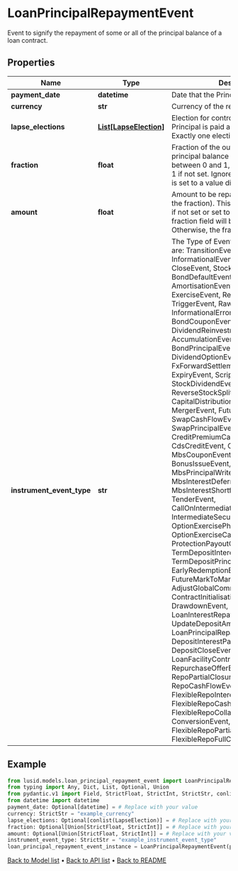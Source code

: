 # LoanPrincipalRepaymentEvent

Event to signify the repayment of some or all of the principal balance of a loan contract.
## Properties
Name | Type | Description | Notes
------------ | ------------- | ------------- | -------------
**payment_date** | **datetime** | Date that the Principal is due to be paid. | [optional] 
**currency** | **str** | Currency of the repayment. | 
**lapse_elections** | [**List[LapseElection]**](LapseElection.md) | Election for controlling whether the Principal is paid automatically or not. Exactly one election must be provided. | [optional] 
**fraction** | **float** | Fraction of the outstanding settled principal balance to be repaid. Must be between 0 and 1, inclusive. Defaults to 1 if not set. Ignored if the field Amount is set to a value different than zero. | [optional] 
**amount** | **float** | Amount to be repaid (independent of the fraction). This field is not used at all if not set or set to 0, in this case the fraction field will be used instead. Otherwise, the fraction field is ignored. | [optional] 
**instrument_event_type** | **str** | The Type of Event. The available values are: TransitionEvent, InformationalEvent, OpenEvent, CloseEvent, StockSplitEvent, BondDefaultEvent, CashDividendEvent, AmortisationEvent, CashFlowEvent, ExerciseEvent, ResetEvent, TriggerEvent, RawVendorEvent, InformationalErrorEvent, BondCouponEvent, DividendReinvestmentEvent, AccumulationEvent, BondPrincipalEvent, DividendOptionEvent, MaturityEvent, FxForwardSettlementEvent, ExpiryEvent, ScripDividendEvent, StockDividendEvent, ReverseStockSplitEvent, CapitalDistributionEvent, SpinOffEvent, MergerEvent, FutureExpiryEvent, SwapCashFlowEvent, SwapPrincipalEvent, CreditPremiumCashFlowEvent, CdsCreditEvent, CdxCreditEvent, MbsCouponEvent, MbsPrincipalEvent, BonusIssueEvent, MbsPrincipalWriteOffEvent, MbsInterestDeferralEvent, MbsInterestShortfallEvent, TenderEvent, CallOnIntermediateSecuritiesEvent, IntermediateSecuritiesDistributionEvent, OptionExercisePhysicalEvent, OptionExerciseCashEvent, ProtectionPayoutCashFlowEvent, TermDepositInterestEvent, TermDepositPrincipalEvent, EarlyRedemptionEvent, FutureMarkToMarketEvent, AdjustGlobalCommitmentEvent, ContractInitialisationEvent, DrawdownEvent, LoanInterestRepaymentEvent, UpdateDepositAmountEvent, LoanPrincipalRepaymentEvent, DepositInterestPaymentEvent, DepositCloseEvent, LoanFacilityContractRolloverEvent, RepurchaseOfferEvent, RepoPartialClosureEvent, RepoCashFlowEvent, FlexibleRepoInterestPaymentEvent, FlexibleRepoCashFlowEvent, FlexibleRepoCollateralEvent, ConversionEvent, FlexibleRepoPartialClosureEvent, FlexibleRepoFullClosureEvent | 
## Example

```python
from lusid.models.loan_principal_repayment_event import LoanPrincipalRepaymentEvent
from typing import Any, Dict, List, Optional, Union
from pydantic.v1 import Field, StrictFloat, StrictInt, StrictStr, conlist, validator
from datetime import datetime
payment_date: Optional[datetime] = # Replace with your value
currency: StrictStr = "example_currency"
lapse_elections: Optional[conlist(LapseElection)] = # Replace with your value
fraction: Optional[Union[StrictFloat, StrictInt]] = # Replace with your value
amount: Optional[Union[StrictFloat, StrictInt]] = # Replace with your value
instrument_event_type: StrictStr = "example_instrument_event_type"
loan_principal_repayment_event_instance = LoanPrincipalRepaymentEvent(payment_date=payment_date, currency=currency, lapse_elections=lapse_elections, fraction=fraction, amount=amount, instrument_event_type=instrument_event_type)

```

[Back to Model list](../README.md#documentation-for-models) &#8226; [Back to API list](../README.md#documentation-for-api-endpoints) &#8226; [Back to README](../README.md)

